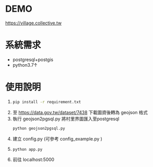 # DEMO
https://village.collective.tw

# 系統需求
* postgresql+postgis
* python3.7↑

# 使用說明
1. 
    ```bash
    pip install -r requirement.txt
    ```
2. 至 https://data.gov.tw/dataset/7438 下載圖資後轉為 geojson 格式
3. 執行 geojson2pgsql.py 將村里界圖匯入至postgresql
    ```bash
    python geojson2pgsql.py
    ```
4. 建立 config.py (可參考 config_example.py )
5. 
    ```bash
    python app.py
    ```
6. 前往 localhost:5000